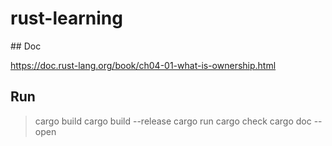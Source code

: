 # rust-learning

## Doc

https://doc.rust-lang.org/book/ch04-01-what-is-ownership.html

## Run

> cargo build
> cargo build --release
> cargo run
> cargo check
> cargo doc --open